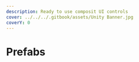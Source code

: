 ```yaml
---
description: Ready to use composit UI controls
cover: ../../../.gitbook/assets/Unity Banner.jpg
coverY: 0
---
```


# Prefabs

